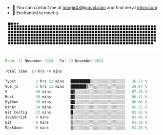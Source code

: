 - 📧 You can contact me at hongjr03@gmail.com and find me at [jrhim.com](https://jrhim.com/)
- 💜 Enchanted to meet u.

![snake_animation](https://raw.githubusercontent.com/hongjr03/hongjr03/output/github-contribution-grid-snake.svg)

<!--START_SECTION:waka-->

```rust
From: 22 November 2024 - To: 29 November 2024

Total Time: 10 hrs 40 mins

Typst         3 hrs 52 mins   █████████░░░░░░░░░░░░░░░░   36.23 %
Vue.js        3 hrs 11 mins   ███████▒░░░░░░░░░░░░░░░░░   29.84 %
V             46 mins         █▓░░░░░░░░░░░░░░░░░░░░░░░   07.28 %
Rust          39 mins         █▓░░░░░░░░░░░░░░░░░░░░░░░   06.11 %
Python        38 mins         █▓░░░░░░░░░░░░░░░░░░░░░░░   06.08 %
Other         34 mins         █▒░░░░░░░░░░░░░░░░░░░░░░░   05.31 %
Git Config    23 mins         █░░░░░░░░░░░░░░░░░░░░░░░░   03.62 %
JavaScript    9 mins          ▒░░░░░░░░░░░░░░░░░░░░░░░░   01.44 %
Git           8 mins          ▒░░░░░░░░░░░░░░░░░░░░░░░░   01.30 %
Markdown      8 mins          ▒░░░░░░░░░░░░░░░░░░░░░░░░   01.28 %
```

<!--END_SECTION:waka-->
